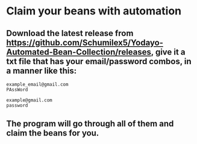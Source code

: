 # Claim your beans with automation

## Download the latest release from https://github.com/Schumilex5/Yodayo-Automated-Bean-Collection/releases, give it a txt file that has your email/password combos, in a manner like this: 


```
example_email@gmail.com
PAssWord
 
example@gmail.com
password
```

## The program will go through all of them and claim the beans for you.
